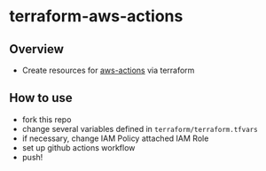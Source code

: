 # terraform-aws-actions

## Overview
- Create resources for [aws-actions](https://github.com/aws-actions/configure-aws-credentials) via terraform

## How to use
- fork this repo
- change several variables defined in `terraform/terraform.tfvars`
- if necessary, change IAM Policy attached IAM Role
- set up github actions workflow
- push!
